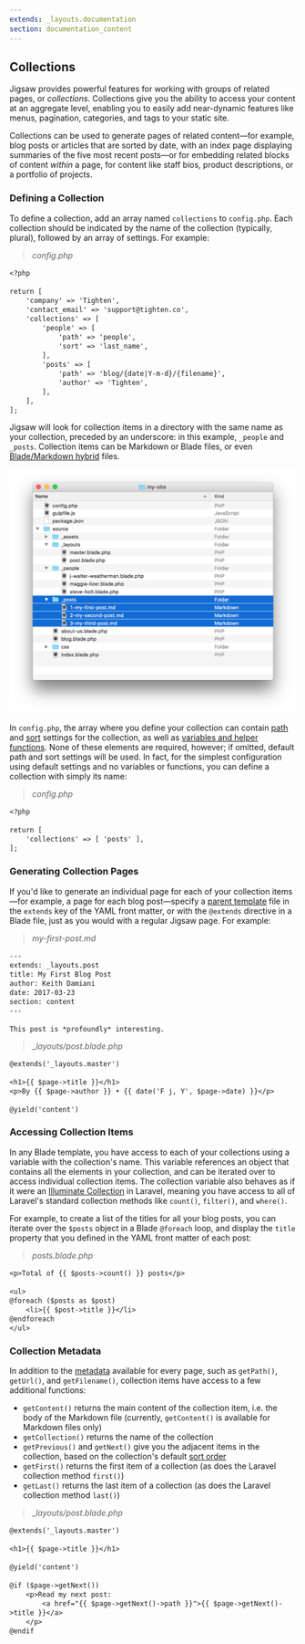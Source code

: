 ```yaml
---
extends: _layouts.documentation
section: documentation_content
---
```


## Collections

Jigsaw provides powerful features for working with groups of related pages, or _collections_. Collections give you the ability to access your content at an aggregate level, enabling you to easily add near-dynamic features like menus, pagination, categories, and tags to your static site.

Collections can be used to generate pages of related content—for example, blog posts or articles that are sorted by date, with an index page displaying summaries of the five most recent posts—or for embedding related blocks of content _within_ a page, for content like staff bios, product descriptions, or a portfolio of projects.

### Defining a Collection

To define a collection, add an array named `collections` to `config.php`. Each collection should be indicated by the name of the collection (typically, plural), followed by an array of settings. For example:

> _config.php_

```
<?php

return [
    'company' => 'Tighten',
    'contact_email' => 'support@tighten.co',
    'collections' => [
        'people' => [
            'path' => 'people',
            'sort' => 'last_name',
        ],
        'posts' => [
            'path' => 'blog/{date|Y-m-d}/{filename}',
            'author' => 'Tighten',
        ],
    ],
];
```

Jigsaw will look for collection items in a directory with the same name as your collection, preceded by an underscore: in this example, `_people` and `_posts`. Collection items can be Markdown or Blade files, or even [Blade/Markdown hybrid](/docs/other-file-types) files.


![Collections directory structure](../../img/collections-directory-structure.png)


In `config.php`, the array where you define your collection can contain [path](/docs/collections-paths) and [sort](/docs/collections-sorting) settings for the collection, as well as [variables and helper functions](/docs/collections-variables-and-functions/). None of these elements are required, however; if omitted, default path and sort settings will be used. In fact, for the simplest configuration using default settings and no variables or functions, you can define a collection with simply its name:

> _config.php_

```
<?php

return [
    'collections' => [ 'posts' ],
];
```

### Generating Collection Pages

If you'd like to generate an individual page for each of your collection items—for example, a page for each blog post—specify a [parent template](/docs/collections-extending-parent-templates) file in the `extends` key of the YAML front matter, or with the `@extends` directive in a Blade file, just as you would with a regular Jigsaw page. For example:

> _my-first-post.md_

```
---
extends: _layouts.post
title: My First Blog Post
author: Keith Damiani
date: 2017-03-23
section: content
---

This post is *profoundly* interesting.
```

> __layouts/post.blade.php_

```
@extends('_layouts.master')

<h1>{{ $page->title }}</h1>
<p>By {{ $page->author }} • {{ date('F j, Y', $page->date) }}</p>

@yield('content')
```

### Accessing Collection Items

In any Blade template, you have access to each of your collections using a variable with the collection's name. This variable references an object that contains all the elements in your collection, and can be iterated over to
access individual collection items. The collection variable also behaves as if it were an [Illuminate Collection](https://laravel.com/docs/5.6/collections) in Laravel, meaning you have access to all of Laravel's standard collection methods like `count()`, `filter()`, and `where()`.

For example, to create a list of the titles for all your blog posts, you can iterate over the `$posts` object in a Blade `@foreach` loop, and display the `title` property that you defined in the YAML front matter of each post:

> _posts.blade.php_

```
<p>Total of {{ $posts->count() }} posts</p>

<ul>
@foreach ($posts as $post)
    <li>{{ $post->title }}</li>
@endforeach
</ul>
```

### Collection Metadata

In addition to the [metadata](/docs/page-metadata/) available for every page, such as `getPath()`, `getUrl()`, and `getFilename()`, collection items have access to a few additional functions:

- `getContent()` returns the main content of the collection item, i.e. the body of the Markdown file (currently, `getContent()` is available for Markdown files only)
- `getCollection()` returns the name of the collection
- `getPrevious()` and `getNext()` give you the adjacent items in the collection, based on the collection's default [sort order](/docs/collections-sorting)
- `getFirst()` returns the first item of a collection (as does the Laravel collection method `first()`)
- `getLast()` returns the last item of a collection (as does the Laravel collection method `last()`)

> __layouts/post.blade.php_

```
@extends('_layouts.master')

<h1>{{ $page->title }}</h1>

@yield('content')

@if ($page->getNext())
    <p>Read my next post:
        <a href="{{ $page->getNext()->path }}">{{ $page->getNext()->title }}</a>
    </p>
@endif
```

